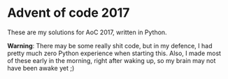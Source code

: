 # Advent of code 2017
These are my solutions for AoC 2017, written in Python.

**Warning**: There may be some really shit code, but in my defence, I had pretty much zero Python experience when starting this. Also, I made most of these early in the morning, right after waking up, so my brain may not have been awake yet ;)
